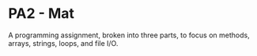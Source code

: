 PA2 - Mat
============
A programming assignment, broken into three parts, to focus on methods, arrays, strings, loops, and file I/O.
